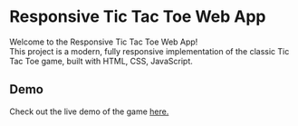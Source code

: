 <h1> Responsive Tic Tac Toe Web App</h1>
<p>Welcome to the Responsive Tic Tac Toe Web App!<br>
This project is a modern, fully responsive implementation of the classic Tic Tac Toe game, built with HTML, CSS, JavaScript.</p>

<h2>Demo</h2>
<p>Check out the live demo of the game <a href="https://toe-tactic-koushik.netlify.app">here.</a></p>
